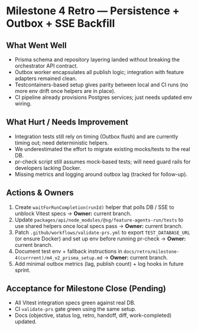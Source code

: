 # Milestone 4 Retro — Persistence + Outbox + SSE Backfill

## What Went Well
- Prisma schema and repository layering landed without breaking the orchestrator API contract.
- Outbox worker encapsulates all publish logic; integration with feature adapters remained clean.
- Testcontainers-based setup gives parity between local and CI runs (no more env drift once helpers are in place).
- CI pipeline already provisions Postgres services; just needs updated env wiring.

## What Hurt / Needs Improvement
- Integration tests still rely on timing (Outbox flush) and are currently timing out; need deterministic helpers.
- We underestimated the effort to migrate existing mocks/tests to the real DB.
- pr-check script still assumes mock-based tests; will need guard rails for developers lacking Docker.
- Missing metrics and logging around outbox lag (tracked for follow-up).

## Actions & Owners
1. Create `waitForRunCompletion(runId)` helper that polls DB / SSE to unblock Vitest specs → **Owner:** current branch.
2. Update `packages/api/node_modules/@sg/feature-agents-run/tests` to use shared helpers once local specs pass → **Owner:** current branch.
3. Patch `.github/workflows/validate-prs.yml` to export `TEST_DATABASE_URL` (or ensure Docker) and set up env before running pr-check → **Owner:** current branch.
4. Document test env + fallback instructions in `docs/retro/milestone-4(currrent)/m4_v2_prisma_setup.md` → **Owner:** current branch.
5. Add minimal outbox metrics (lag, publish count) + log hooks in future sprint.

## Acceptance for Milestone Close (Pending)
- All Vitest integration specs green against real DB.
- CI `validate-prs` gate green using the same setup.
- Docs (objective, status log, retro, handoff, diff, work-completed) updated.
